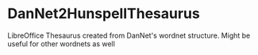 # DanNet2HunspellThesaurus
LibreOffice Thesaurus created from DanNet's wordnet structure. Might be useful for other wordnets as well
